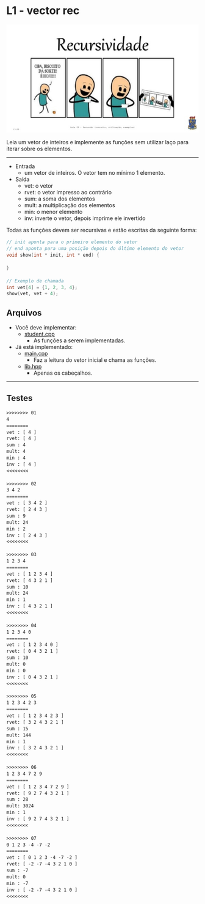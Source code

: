 # L1 - vector rec

![_](cover.jpg)

Leia um vetor de inteiros e implemente as funções sem utilizar laço para iterar sobre os elementos.

___

- Entrada
  - um vetor de inteiros. O vetor tem no mínimo 1 elemento.
- Saída
  - vet: o vetor
  - rvet: o vetor impresso ao contrário
  - sum: a soma dos elementos
  - mult: a multiplicação dos elementos
  - min: o menor elemento
  - inv: inverte o vetor, depois imprime ele invertido

Todas as funções devem ser recursivas e estão escritas da seguinte forma:

```cpp
// init aponta para o primeiro elemento do vetor
// end aponta para uma posição depois do último elemento do vetor
void show(int * init, int * end) {

}

// Exemplo de chamada
int vet[4] = {1, 2, 3, 4};
show(vet, vet + 4);
```

## Arquivos

- Você deve implementar:
  - [student.cpp](student.cpp)
    - As funções a serem implementadas.
- Já está implementado:
  - [main.cpp](main.cpp)
    - Faz a leitura do vetor inicial e chama as funções.
  - [lib.hpp](lib.hpp)
    - Apenas os cabeçalhos.

___

## Testes

```txt
>>>>>>>> 01
4
========
vet : [ 4 ]
rvet: [ 4 ]
sum : 4
mult: 4
min : 4
inv : [ 4 ]
<<<<<<<<

>>>>>>>> 02
3 4 2
========
vet : [ 3 4 2 ]
rvet: [ 2 4 3 ]
sum : 9
mult: 24
min : 2
inv : [ 2 4 3 ]
<<<<<<<<

>>>>>>>> 03
1 2 3 4
========
vet : [ 1 2 3 4 ]
rvet: [ 4 3 2 1 ]
sum : 10
mult: 24
min : 1
inv : [ 4 3 2 1 ]
<<<<<<<<

>>>>>>>> 04
1 2 3 4 0
========
vet : [ 1 2 3 4 0 ]
rvet: [ 0 4 3 2 1 ]
sum : 10
mult: 0
min : 0
inv : [ 0 4 3 2 1 ]
<<<<<<<<

>>>>>>>> 05
1 2 3 4 2 3
========
vet : [ 1 2 3 4 2 3 ]
rvet: [ 3 2 4 3 2 1 ]
sum : 15
mult: 144
min : 1
inv : [ 3 2 4 3 2 1 ]
<<<<<<<<

>>>>>>>> 06
1 2 3 4 7 2 9
========
vet : [ 1 2 3 4 7 2 9 ]
rvet: [ 9 2 7 4 3 2 1 ]
sum : 28
mult: 3024
min : 1
inv : [ 9 2 7 4 3 2 1 ]
<<<<<<<<

>>>>>>>> 07
0 1 2 3 -4 -7 -2
========
vet : [ 0 1 2 3 -4 -7 -2 ]
rvet: [ -2 -7 -4 3 2 1 0 ]
sum : -7
mult: 0
min : -7
inv : [ -2 -7 -4 3 2 1 0 ]
<<<<<<<<

```
